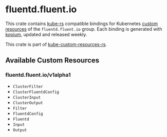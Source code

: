 <!--
SPDX-FileCopyrightText: The kube-custom-resources-rs Authors
SPDX-License-Identifier: 0BSD
 -->

# fluentd.fluent.io

This crate contains [kube-rs](https://kube.rs/) compatible bindings for Kubernetes [custom resources](https://kubernetes.io/docs/tasks/extend-kubernetes/custom-resources/custom-resource-definitions/) of the `fluentd.fluent.io` group. Each binding is generated with [kopium](https://github.com/kube-rs/kopium), updated and released weekly.

This crate is part of [kube-custom-resources-rs](https://github.com/metio/kube-custom-resources-rs).

## Available Custom Resources

### fluentd.fluent.io/v1alpha1
- `ClusterFilter`
- `ClusterFluentdConfig`
- `ClusterInput`
- `ClusterOutput`
- `Filter`
- `FluentdConfig`
- `Fluentd`
- `Input`
- `Output`
